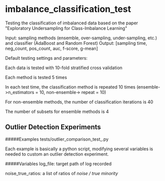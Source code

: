 # imbalance_classification_test

Testing the classification of imbalanced data based on the paper "Exploratory Undersampling for Class-Imbalance Learning"

Input: sampling methods (ensemble, over-sampling, under-sampling, etc.) and classifier (AdaBoost and Random Forest)
Output: [sampling time, neg_count, pos_count, auc, f-score, g-mean]

Default testing settings and parameters:

Each data is tested with 10-fold stratified cross validation

Each method is tested 5 times

In each test time, the classification method is repeated 10 times 
(ensemble->n_estimators = 10, non-ensemble-> repeat = 10)

For non-ensemble methods, the number of classification iterations is 40

The number of subsets for ensemble methods is 4 

## Outlier Detection Experiments
#####Examples
tests/outlier_comparison_test_<dataset>.py

Each example is basically a python script, modifying several variables is needed to custom an outlier detection experiment.

#####Variables
log_file: target path of log recorded

noise_true_ratios: a list of ratios of _noise / true minority_



